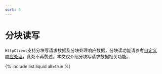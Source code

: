 ```yaml
---
sort: 6
---
```


# 分块读写

`HttpClient`支持分块写请求数据及分块处理响应数据，分块读功能请参考[自定义响应处理](../Customize%20Handle/README.md)，此处不再赘述。本文仅介绍分块写请求数据相关功能。

{% include list.liquid all=true %}